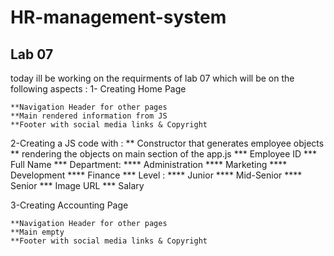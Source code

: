 # HR-management-system
## Lab 07 

today ill be working on the requirments of lab 07 which will be on the following aspects : 
1- Creating Home Page 

    **Navigation Header for other pages
    **Main rendered information from JS
    **Footer with social media links & Copyright

2-Creating a JS code with : 
    ** Constructor that generates employee objects
    ** rendering the objects on main section of the app.js
    *** Employee ID
    *** Full Name
    *** Department:
    **** Administration
    **** Marketing
    **** Development
    **** Finance
    *** Level :
    **** Junior
    **** Mid-Senior
    **** Senior
    *** Image URL
    *** Salary

3-Creating Accounting Page

    **Navigation Header for other pages
    **Main empty
    **Footer with social media links & Copyright

